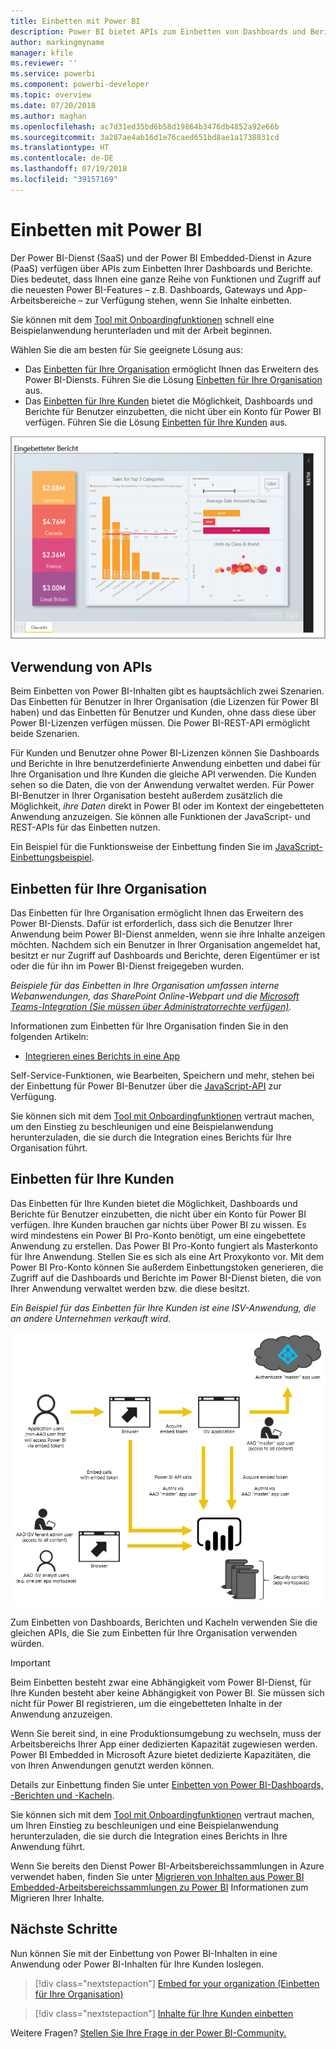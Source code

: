 ```yaml
---
title: Einbetten mit Power BI
description: Power BI bietet APIs zum Einbetten von Dashboards und Berichten in Anwendungen.
author: markingmyname
manager: kfile
ms.reviewer: ''
ms.service: powerbi
ms.component: powerbi-developer
ms.topic: overview
ms.date: 07/20/2018
ms.author: maghan
ms.openlocfilehash: ac7d31ed35bd6b58d19864b3476db4852a92e66b
ms.sourcegitcommit: 3a287ae4ab16d1e76caed651bd8ae1a1738831cd
ms.translationtype: HT
ms.contentlocale: de-DE
ms.lasthandoff: 07/19/2018
ms.locfileid: "39157169"
---
```

# <a name="embedding-with-power-bi"></a>Einbetten mit Power BI
Der Power BI-Dienst (SaaS) und der Power BI Embedded-Dienst in Azure (PaaS) verfügen über APIs zum Einbetten Ihrer Dashboards und Berichte. Dies bedeutet, dass Ihnen eine ganze Reihe von Funktionen und Zugriff auf die neuesten Power BI-Features – z.B. Dashboards, Gateways und App-Arbeitsbereiche – zur Verfügung stehen, wenn Sie Inhalte einbetten.

Sie können mit dem [Tool mit Onboardingfunktionen](https://aka.ms/embedsetup) schnell eine Beispielanwendung herunterladen und mit der Arbeit beginnen.

Wählen Sie die am besten für Sie geeignete Lösung aus:

* Das [Einbetten für Ihre Organisation](embedding.md#embedding-for-your-organization) ermöglicht Ihnen das Erweitern des Power BI-Diensts. Führen Sie die Lösung [Einbetten für Ihre Organisation](https://aka.ms/embedsetup/UserOwnsData) aus.
* Das [Einbetten für Ihre Kunden](embedding.md#embedding-for-your-customers) bietet die Möglichkeit, Dashboards und Berichte für Benutzer einzubetten, die nicht über ein Konto für Power BI verfügen. Führen Sie die Lösung [Einbetten für Ihre Kunden](https://aka.ms/embedsetup/AppOwnsData) aus.

![PBIE-Beispiel](media/what-can-you-do/what-can-you-do-02.png)

## <a name="using-apis"></a>Verwendung von APIs
Beim Einbetten von Power BI-Inhalten gibt es hauptsächlich zwei Szenarien.  Das Einbetten für Benutzer in Ihrer Organisation (die Lizenzen für Power BI haben) und das Einbetten für Benutzer und Kunden, ohne dass diese über Power BI-Lizenzen verfügen müssen. Die Power BI-REST-API ermöglicht beide Szenarien.

Für Kunden und Benutzer ohne Power BI-Lizenzen können Sie Dashboards und Berichte in Ihre benutzerdefinierte Anwendung einbetten und dabei für Ihre Organisation und Ihre Kunden die gleiche API verwenden. Die Kunden sehen so die Daten, die von der Anwendung verwaltet werden. Für Power BI-Benutzer in Ihrer Organisation besteht außerdem zusätzlich die Möglichkeit, *ihre Daten* direkt in Power BI oder im Kontext der eingebetteten Anwendung anzuzeigen. Sie können alle Funktionen der JavaScript- und REST-APIs für das Einbetten nutzen.

Ein Beispiel für die Funktionsweise der Einbettung finden Sie im [JavaScript-Einbettungsbeispiel](https://microsoft.github.io/PowerBI-JavaScript/demo/).

## <a name="embedding-for-your-organization"></a>Einbetten für Ihre Organisation
Das Einbetten für Ihre Organisation ermöglicht Ihnen das Erweitern des Power BI-Diensts. Dafür ist erforderlich, dass sich die Benutzer Ihrer Anwendung beim Power BI-Dienst anmelden, wenn sie ihre Inhalte anzeigen möchten. Nachdem sich ein Benutzer in Ihrer Organisation angemeldet hat, besitzt er nur Zugriff auf Dashboards und Berichte, deren Eigentümer er ist oder die für ihn im Power BI-Dienst freigegeben wurden.

*Beispiele für das Einbetten in Ihre Organisation umfassen interne Webanwendungen, das SharePoint Online-Webpart und die [Microsoft Teams-Integration (Sie müssen über Administratorrechte verfügen)](https://powerbi.microsoft.com/en-us/blog/power-bi-teams-up-with-microsoft-teams/).*

Informationen zum Einbetten für Ihre Organisation finden Sie in den folgenden Artikeln:

* [Integrieren eines Berichts in eine App](embed-sample-for-your-organization.md)

Self-Service-Funktionen, wie Bearbeiten, Speichern und mehr, stehen bei der Einbettung für Power BI-Benutzer über die [JavaScript-API](https://github.com/Microsoft/PowerBI-JavaScript) zur Verfügung.

Sie können sich mit dem [Tool mit Onboardingfunktionen](https://aka.ms/embedsetup/UserOwnsData) vertraut machen, um den Einstieg zu beschleunigen und eine Beispielanwendung herunterzuladen, die sie durch die Integration eines Berichts für Ihre Organisation führt.

## <a name="embedding-for-your-customers"></a>Einbetten für Ihre Kunden
Das Einbetten für Ihre Kunden bietet die Möglichkeit, Dashboards und Berichte für Benutzer einzubetten, die nicht über ein Konto für Power BI verfügen. Ihre Kunden brauchen gar nichts über Power BI zu wissen. Es wird mindestens ein Power BI Pro-Konto benötigt, um eine eingebettete Anwendung zu erstellen. Das Power BI Pro-Konto fungiert als Masterkonto für Ihre Anwendung. Stellen Sie es sich als eine Art Proxykonto vor. Mit dem Power BI Pro-Konto können Sie außerdem Einbettungstoken generieren, die Zugriff auf die Dashboards und Berichte im Power BI-Dienst bieten, die von Ihrer Anwendung verwaltet werden bzw. die diese besitzt.

*Ein Beispiel für das Einbetten für Ihre Kunden ist eine ISV-Anwendung, die an andere Unternehmen verkauft wird.*

![Flussdiagramm des Einbettens für Ihre Kunden](media/embedding/powerbi-embed-flow.png)

Zum Einbetten von Dashboards, Berichten und Kacheln verwenden Sie die gleichen APIs, die Sie zum Einbetten für Ihre Organisation verwenden würden.

> [!IMPORTANT]
> Beim Einbetten besteht zwar eine Abhängigkeit vom Power BI-Dienst, für Ihre Kunden besteht aber keine Abhängigkeit von Power BI. Sie müssen sich nicht für Power BI registrieren, um die eingebetteten Inhalte in der Anwendung anzuzeigen.

Wenn Sie bereit sind, in eine Produktionsumgebung zu wechseln, muss der Arbeitsbereichs Ihrer App einer dedizierten Kapazität zugewiesen werden. Power BI Embedded in Microsoft Azure bietet dedizierte Kapazitäten, die von Ihren Anwendungen genutzt werden können.

Details zur Einbettung finden Sie unter [Einbetten von Power BI-Dashboards, -Berichten und -Kacheln](embedding-content.md).

Sie können sich mit dem [Tool mit Onboardingfunktionen](https://aka.ms/embedsetup/AppOwnsData) vertraut machen, um Ihren Einstieg zu beschleunigen und eine Beispielanwendung herunterzuladen, die sie durch die Integration eines Berichts in Ihre Anwendung führt.

Wenn Sie bereits den Dienst Power BI-Arbeitsbereichssammlungen in Azure verwendet haben, finden Sie unter [Migrieren von Inhalten aus Power BI Embedded-Arbeitsbereichssammlungen zu Power BI](migrate-from-powerbi-embedded.md) Informationen zum Migrieren Ihrer Inhalte.

## <a name="next-steps"></a>Nächste Schritte
Nun können Sie mit der Einbettung von Power BI-Inhalten in eine Anwendung oder Power BI-Inhalten für Ihre Kunden loslegen.

> [!div class="nextstepaction"]
> [Embed for your organization (Einbetten für Ihre Organisation)](embed-sample-for-your-organization.md)

> [!div class="nextstepaction"]
>[Inhalte für Ihre Kunden einbetten](embed-sample-for-customers.md)

Weitere Fragen? [Stellen Sie Ihre Frage in der Power BI-Community.](http://community.powerbi.com/)